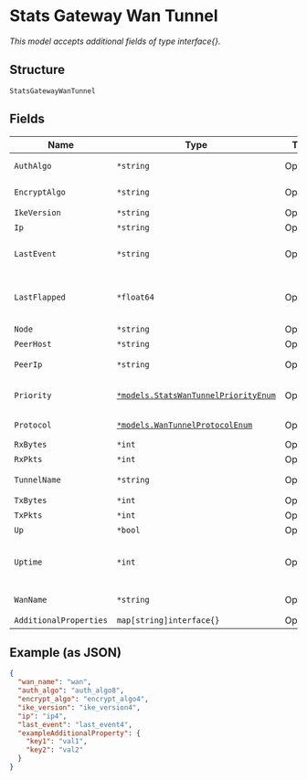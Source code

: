 
# Stats Gateway Wan Tunnel

*This model accepts additional fields of type interface{}.*

## Structure

`StatsGatewayWanTunnel`

## Fields

| Name | Type | Tags | Description |
|  --- | --- | --- | --- |
| `AuthAlgo` | `*string` | Optional | Authentication algorithm |
| `EncryptAlgo` | `*string` | Optional | Encryption algorithm |
| `IkeVersion` | `*string` | Optional | IKE version |
| `Ip` | `*string` | Optional | IPaddress |
| `LastEvent` | `*string` | Optional | Reason of why the tunnel is down |
| `LastFlapped` | `*float64` | Optional | Indicates when the port was last flapped |
| `Node` | `*string` | Optional | Node0/node1 |
| `PeerHost` | `*string` | Optional | Peer host |
| `PeerIp` | `*string` | Optional | Peer ip address |
| `Priority` | [`*models.StatsWanTunnelPriorityEnum`](../../doc/models/stats-wan-tunnel-priority-enum.md) | Optional | enum: `primary`, `secondary` |
| `Protocol` | [`*models.WanTunnelProtocolEnum`](../../doc/models/wan-tunnel-protocol-enum.md) | Optional | enum: `gre`, `ipsec` |
| `RxBytes` | `*int` | Optional | - |
| `RxPkts` | `*int` | Optional | - |
| `TunnelName` | `*string` | Optional | Mist Tunnel Name |
| `TxBytes` | `*int` | Optional | - |
| `TxPkts` | `*int` | Optional | - |
| `Up` | `*bool` | Optional | - |
| `Uptime` | `*int` | Optional | Duration from first (or last) SA was established |
| `WanName` | `*string` | Optional | WAN interface name |
| `AdditionalProperties` | `map[string]interface{}` | Optional | - |

## Example (as JSON)

```json
{
  "wan_name": "wan",
  "auth_algo": "auth_algo8",
  "encrypt_algo": "encrypt_algo4",
  "ike_version": "ike_version4",
  "ip": "ip4",
  "last_event": "last_event4",
  "exampleAdditionalProperty": {
    "key1": "val1",
    "key2": "val2"
  }
}
```

